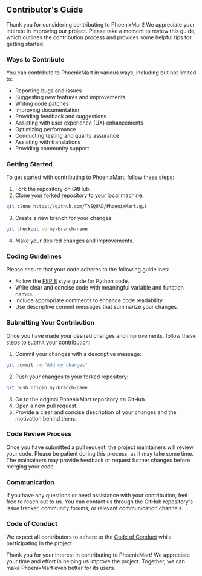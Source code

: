 ## Contributor's Guide

Thank you for considering contributing to PhoenixMart! We appreciate your interest in improving our project. Please take a moment to review this guide, which outlines the contribution process and provides some helpful tips for getting started.

### Ways to Contribute

You can contribute to PhoenixMart in various ways, including but not limited to:

- Reporting bugs and issues
- Suggesting new features and improvements
- Writing code patches
- Improving documentation
- Providing feedback and suggestions
- Assisting with user experience (UX) enhancements
- Optimizing performance
- Conducting testing and quality assurance
- Assisting with translations
- Providing community support

### Getting Started

To get started with contributing to PhoenixMart, follow these steps:

1. Fork the repository on GitHub.
2. Clone your forked repository to your local machine:

```bash
git clone https://github.com/TNSQUAD/PhoenixMart.git
```

3. Create a new branch for your changes:

```bash
git checkout -b my-branch-name
```

4. Make your desired changes and improvements.

### Coding Guidelines

Please ensure that your code adheres to the following guidelines:

- Follow the [PEP 8](https://www.python.org/dev/peps/pep-0008/) style guide for Python code.
- Write clear and concise code with meaningful variable and function names.
- Include appropriate comments to enhance code readability.
- Use descriptive commit messages that summarize your changes.

### Submitting Your Contribution

Once you have made your desired changes and improvements, follow these steps to submit your contribution:

1. Commit your changes with a descriptive message:

```bash
git commit -m "Add my changes"
```

2. Push your changes to your forked repository:

```bash
git push origin my-branch-name
```

3. Go to the original PhoenixMart repository on GitHub.
4. Open a new pull request.
5. Provide a clear and concise description of your changes and the motivation behind them.

### Code Review Process

Once you have submitted a pull request, the project maintainers will review your code. Please be patient during this process, as it may take some time. The maintainers may provide feedback or request further changes before merging your code.

### Communication

If you have any questions or need assistance with your contribution, feel free to reach out to us. You can contact us through the GitHub repository's issue tracker, community forums, or relevant communication channels.

### Code of Conduct

We expect all contributors to adhere to the [Code of Conduct](CODE_OF_CONDUCT.md) while participating in the project.

Thank you for your interest in contributing to PhoenixMart! We appreciate your time and effort in helping us improve the project. Together, we can make PhoenixMart even better for its users.